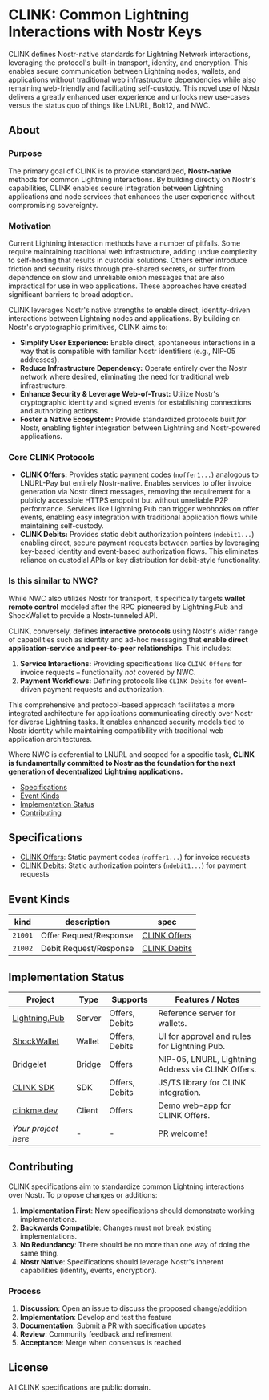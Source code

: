 # CLINK: Common Lightning Interactions with Nostr Keys

CLINK defines Nostr-native standards for Lightning Network interactions, leveraging the protocol's built-in transport, identity, and encryption. This enables secure communication between Lightning nodes, wallets, and applications without traditional web infrastructure dependencies while also remaining web-friendly and facilitating self-custody. This novel use of Nostr delivers a greatly enhanced user experience and unlocks new use-cases versus the status quo of things like LNURL, Bolt12, and NWC.

## About

### Purpose

The primary goal of CLINK is to provide standardized, **Nostr-native** methods for common Lightning interactions. By building directly on Nostr's capabilities, CLINK enables secure integration between Lightning applications and node services that enhances the user experience without compromising sovereignty.

### Motivation

Current Lightning interaction methods have a number of pitfalls. Some require maintaining traditional web infrastructure, adding undue complexity to self-hosting that results in custodial solutions. Others either introduce friction and security risks through pre-shared secrets, or suffer from dependence on slow and unreliable onion messages that are also impractical for use in web applications. These approaches have created significant barriers to broad adoption.

CLINK leverages Nostr's native strengths to enable direct, identity-driven interactions between Lightning nodes and applications. By building on Nostr's cryptographic primitives, CLINK aims to:

*   **Simplify User Experience:** Enable direct, spontaneous interactions in a way that is compatible with familiar Nostr identifiers (e.g., NIP-05 addresses).
*   **Reduce Infrastructure Dependency:** Operate entirely over the Nostr network where desired, eliminating the need for traditional web infrastructure.
*   **Enhance Security & Leverage Web-of-Trust:** Utilize Nostr's cryptographic identity and signed events for establishing connections and authorizing actions.
*   **Foster a Native Ecosystem:** Provide standardized protocols built *for* Nostr, enabling tighter integration between Lightning and Nostr-powered applications.

### Core CLINK Protocols

* **CLINK Offers:** Provides static payment codes (`noffer1...`) analogous to LNURL-Pay but entirely Nostr-native. Enables services to offer invoice generation via Nostr direct messages, removing the requirement for a publicly accessible HTTPS endpoint but without unreliable P2P performance. Services like Lightning.Pub can trigger webhooks on offer events, enabling easy integration with traditional application flows while maintaining self-custody.
* **CLINK Debits:** Provides static debit authorization pointers (`ndebit1...`) enabling direct, secure payment requests between parties by leveraging key-based identity and event-based authorization flows. This eliminates reliance on custodial APIs or key distribution for debit-style functionality.

### Is this similar to NWC?

While NWC also utilizes Nostr for transport, it specifically targets **wallet remote control** modeled after the RPC pioneered by Lightning.Pub and ShockWallet to provide a Nostr-tunneled API.

CLINK, conversely, defines **interactive protocols** using Nostr's wider range of capabilities such as identity and ad-hoc messaging that **enable direct application-service and peer-to-peer relationships**. This includes:
1.  **Service Interactions:** Providing specifications like `CLINK Offers` for invoice requests – functionality *not* covered by NWC.
2.  **Payment Workflows:** Defining protocols like `CLINK Debits` for event-driven payment requests and authorization.

This comprehensive and protocol-based approach facilitates a more integrated architecture for applications communicating directly over Nostr for diverse Lightning tasks. It enables enhanced security models tied to Nostr identity while maintaining compatibility with traditional web application architectures.

Where NWC is deferential to LNURL and scoped for a specific task, **CLINK is fundamentally committed to Nostr as the foundation for the next generation of decentralized Lightning applications.**

- [Specifications](#specifications)
- [Event Kinds](#event-kinds)
- [Implementation Status](#implementation-status)
- [Contributing](#contributing)

## Specifications

- [CLINK Offers](specs/clink-offers.md): Static payment codes (`noffer1...`) for invoice requests
- [CLINK Debits](specs/clink-debits.md): Static authorization pointers (`ndebit1...`) for payment requests

## Event Kinds

| kind | description | spec |
|------|-------------|------|
| `21001` | Offer Request/Response | [CLINK Offers](specs/clink-offers.md) |
| `21002` | Debit Request/Response | [CLINK Debits](specs/clink-debits.md) |

## Implementation Status

| Project      | Type    | Supports        | Features / Notes |
|--------------|---------|----------------|------------------|
| [Lightning.Pub](https://lightning.pub) | Server  | Offers, Debits | Reference server for wallets. |
| [ShockWallet](https://shockwallet.app) | Wallet  | Offers, Debits | UI for approval and rules for Lightning.Pub. |
| [Bridgelet](https://github.com/shocknet/bridgelet) | Bridge  | Offers         | NIP-05, LNURL, Lightning Address via CLINK Offers. |
| [CLINK SDK](https://www.npmjs.com/package/@shocknet/clink-sdk) | SDK     | Offers, Debits | JS/TS library for CLINK integration. |
| [clinkme.dev](https://clinkme.dev) | Client | Offers | Demo web-app for CLINK Offers. |
| *Your project here* | - | - | PR welcome! |

## Contributing

CLINK specifications aim to standardize common Lightning interactions over Nostr. To propose changes or additions:

1. **Implementation First**: New specifications should demonstrate working implementations.
2. **Backwards Compatible**: Changes must not break existing implementations.
3. **No Redundancy**: There should be no more than one way of doing the same thing.
4. **Nostr Native**: Specifications should leverage Nostr's inherent capabilities (identity, events, encryption).

### Process

1. **Discussion**: Open an issue to discuss the proposed change/addition
2. **Implementation**: Develop and test the feature
3. **Documentation**: Submit a PR with specification updates
4. **Review**: Community feedback and refinement
5. **Acceptance**: Merge when consensus is reached

## License

All CLINK specifications are public domain.
